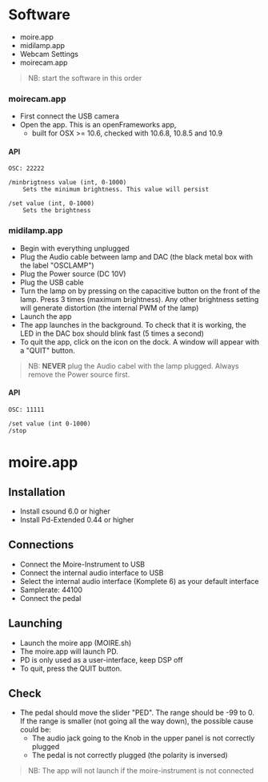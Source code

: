 # Software 

* moire.app
* midilamp.app
* Webcam Settings
* moirecam.app

> NB: start the software in this order

### moirecam.app

* First connect the USB camera
* Open the app. This is an openFrameworks app, 
	* built for OSX >= 10.6, checked with 10.6.8, 10.8.5 and 10.9

#### API ####

	OSC: 22222
  
	/minbrigtness value (int, 0-1000)  
		Sets the minimum brightness. This value will persist  
		
	/set value (int, 0-1000)  
		Sets the brightness  

### midilamp.app

* Begin with everything unplugged
* Plug the Audio cable between lamp and DAC (the black metal box with the label "OSCLAMP")
* Plug the Power source (DC 10V)
* Plug the USB cable
* Turn the lamp on by pressing on the capacitive button on the front of the lamp. Press 3 times (maximum brightness). Any other brightness setting will generate distortion (the internal PWM of the lamp)
* Launch the app
* The app launches in the background. To check that it is working, the LED in the DAC box should blink fast (5 times a second)
* To quit the app, click on the icon on the dock. A window will appear with a "QUIT" button.

> NB: **NEVER** plug the Audio cabel with the lamp plugged. Always remove the Power source first.

#### API ####  

	OSC: 11111
	  
	/set value (int 0-1000)  
	/stop  
	
# moire.app

## Installation

* Install csound 6.0 or higher
* Install Pd-Extended 0.44 or higher

## Connections

* Connect the Moire-Instrument to USB
* Connect the internal audio interface to USB
* Select the internal audio interface (Komplete 6) as your default interface
* Samplerate: 44100
* Connect the pedal

## Launching
* Launch the moire app (MOIRE.sh)
* The moire.app will launch PD. 
* PD is only used as a user-interface, keep DSP off
* To quit, press the QUIT button.

## Check
* The pedal should move the slider "PED". The range should be -99 to 0. If the range is smaller (not going all the way down), the possible cause could be:
	- The audio jack going to the Knob in the upper panel is not correctly plugged
	- The pedal is not correctly plugged (the polarity is inversed)


> NB: The app will not launch if the moire-instrument is not connected


